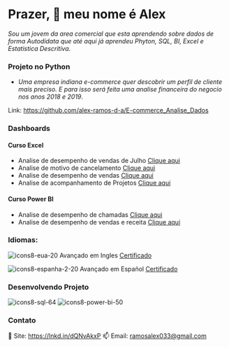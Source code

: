 # Prazer, 👋 meu nome é Alex

*Sou um jovem da area comercial que esta aprendendo sobre dados de forma Autodidata que até aqui já aprendeu 
Phyton, SQL, BI, Excel e Estatistica Descritiva*.

### Projeto no Python
* *Uma empresa indiana e-commerce quer descobrir um perfil de cliente mais preciso. E para isso será feita 
    uma analise financeira do negocio nos anos 2018 e 2019*.

Link: https://github.com/alex-ramos-d-a/E-commerce_Analise_Dados

### Dashboards
#### Curso Excel
* Analise de desempenho de vendas de Julho [Clique aqui]([https://drive.google.com/file/d/1oZ0rqb1W3iOXpGkJOGxTZXaEbDtRjEdP/view?usp=sharing])
* Analise de motivo de cancelamento [Clique aqui](https://drive.google.com/file/d/1nVGrA_jk0agrQZ-CBfTWY-yAAC-w6IXi/view?usp=sharing)
* Analise de desempenho de vendas [Clique aqui](https://drive.google.com/file/d/18-rGTYyLWxwADtLidMTOMkVt7CZ4yapW/view?usp=sharing)
* Analise de acompanhamento de Projetos [Clique aqui](https://drive.google.com/file/d/1ovnXr9WPSxrTAqKKDIY99yovcZARUQHC/view?usp=sharing)

#### Curso Power BI
* Analise de desempenho de chamadas [Clique aqui](https://drive.google.com/file/d/17RLdDqjsJ0BM0alseqBLNbUNVL7pnu2L/view?usp=sharing)
* Analise de desempenho de vendas e receita [Clique aqui](https://drive.google.com/file/d/1ovnXr9WPSxrTAqKKDIY99yovcZARUQHC/view?usp=sharing)

### Idiomas:

![icons8-eua-20](https://user-images.githubusercontent.com/115717016/232852782-09085f5d-f6e2-46c2-ad23-b856298dd450.png)
Avançado em Ingles  [Certificado](https://drive.google.com/file/d/197P04wtePTgguAEkeXB__W5whi6or9Ko/view?usp=share_link)

![icons8-espanha-2-20](https://user-images.githubusercontent.com/115717016/232852983-23f08b57-9633-4bde-9786-333667bb8854.png)
Avançado em Español  [Certificado](https://drive.google.com/file/d/1KRxI7A5JlrzRdkBRotGuyhfN10ctxRQm/view?usp=share_link)

### Desenvolvendo Projeto
![icons8-sql-64](https://user-images.githubusercontent.com/115717016/232849429-c5494301-fca6-4cc0-8092-d0cba1964b2f.png)
![icons8-power-bi-50](https://user-images.githubusercontent.com/115717016/232850160-cd557d2f-537b-4229-9883-e031e8a23985.png)

### Contato
🎯 Site: https://lnkd.in/dQNvAkxP
📫 Email: ramosalex033@gmail.com
